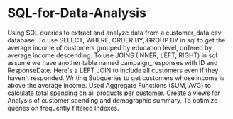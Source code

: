 # SQL-for-Data-Analysis
Using SQL queries to extract and analyze data from a customer_data.csv database.
To use SELECT, WHERE, ORDER BY, GROUP BY in sql to get the average income of customers grouped by education level, ordered by average income descending.
To use JOINS (INNER, LEFT, RIGHT) in sql assume we have another table named campaign_responses with ID and ResponseDate. Here's a LEFT JOIN to include all customers even if they haven't responded.
Writing Subqueries to get customers whose income is above the average income.
Used Aggregate Functions (SUM, AVG) to calculate total spending on all products per customer.
Create a views for Analysis of customer spending and demographic summary.
To optimize queries on frequently filtered Indexes.
